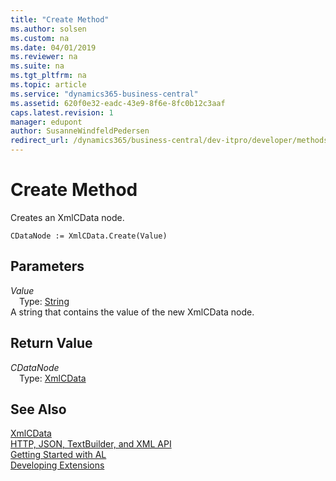 ```yaml
---
title: "Create Method"
ms.author: solsen
ms.custom: na
ms.date: 04/01/2019
ms.reviewer: na
ms.suite: na
ms.tgt_pltfrm: na
ms.topic: article
ms.service: "dynamics365-business-central"
ms.assetid: 620f0e32-eadc-43e9-8f6e-8fc0b12c3aaf
caps.latest.revision: 1
manager: edupont
author: SusanneWindfeldPedersen
redirect_url: /dynamics365/business-central/dev-itpro/developer/methods-auto/library
---
```

<!--This topic is deprected, see redirection URL-->

 

# Create Method
Creates an XmlCData node.  
```  
CDataNode := XmlCData.Create(Value)  
```  
## Parameters
*Value*    
&emsp;Type: [String](../datatypes/devenv-text-data-type.md)  
A string that contains the value of the new XmlCData node.  
  
## Return Value
*CDataNode*  
&emsp;Type: [XmlCData](xmlcdata-class.md)  
  
## See Also
[XmlCData](xmlcdata-class.md)  
[HTTP, JSON, TextBuilder, and XML API](../devenv-restapi-overview.md)  
[Getting Started with AL](../devenv-get-started.md)  
[Developing Extensions](../devenv-dev-overview.md)  
